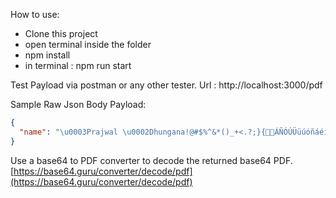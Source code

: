 How to use:

- Clone this project
- open terminal inside the folder
- npm install
- in terminal : npm run start

Test Payload via postman or any other tester.
Url : http://localhost:3000/pdf

Sample Raw Json Body Payload:

```json
{
  "name": "\u0003Prajwal \u0002Dhungana!@#$%^&*()_+<.?;}{👋🔎ÁÑÓÚÜüúóñáéíñ٣٣"
}
```

Use a base64 to PDF converter to decode the returned base64 PDF.
[https://base64.guru/converter/decode/pdf](https://base64.guru/converter/decode/pdf)
